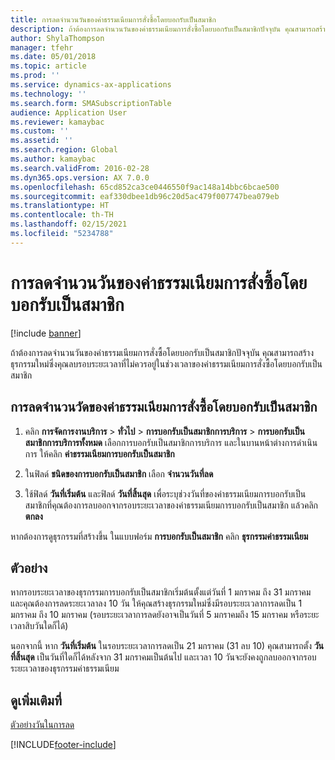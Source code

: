 ```yaml
---
title: การลดจำนวนวันของค่าธรรมเนียมการสั่งซื้อโดยบอกรับเป็นสมาชิก
description: ถ้าต้องการลดจำนวนวันของค่าธรรมเนียมการสั่งซื้อโดยบอกรับเป็นสมาชิกปัจจุบัน คุณสามารถสร้างธุรกรรมใหม่ซึ่งคุณลบรอบระยะเวลาที่ไม่ควรอยู่ในช่วงเวลาของค่าธรรมเนียมการสั่งซื้อโดยบอกรับเป็นสมาชิก
author: ShylaThompson
manager: tfehr
ms.date: 05/01/2018
ms.topic: article
ms.prod: ''
ms.service: dynamics-ax-applications
ms.technology: ''
ms.search.form: SMASubscriptionTable
audience: Application User
ms.reviewer: kamaybac
ms.custom: ''
ms.assetid: ''
ms.search.region: Global
ms.author: kamaybac
ms.search.validFrom: 2016-02-28
ms.dyn365.ops.version: AX 7.0.0
ms.openlocfilehash: 65cd852ca3ce0446550f9ac148a14bbc6bcae500
ms.sourcegitcommit: eaf330dbee1db96c20d5ac479f007747bea079eb
ms.translationtype: HT
ms.contentlocale: th-TH
ms.lasthandoff: 02/15/2021
ms.locfileid: "5234788"
---
```

# <a name="reduce-the-days-on-subscription-fees"></a>การลดจำนวนวันของค่าธรรมเนียมการสั่งซื้อโดยบอกรับเป็นสมาชิก 

[!include [banner](../includes/banner.md)]


ถ้าต้องการลดจำนวนวันของค่าธรรมเนียมการสั่งซื้อโดยบอกรับเป็นสมาชิกปัจจุบัน คุณสามารถสร้างธุรกรรมใหม่ซึ่งคุณลบรอบระยะเวลาที่ไม่ควรอยู่ในช่วงเวลาของค่าธรรมเนียมการสั่งซื้อโดยบอกรับเป็นสมาชิก

## <a name="reduce-the-days-on-a-subscription-fee"></a>การลดจำนวนวัดของค่าธรรมเนียมการสั่งซื้อโดยบอกรับเป็นสมาชิก

1.  คลิก **การจัดการงานบริการ** \> **ทั่วไป** \> **การบอกรับเป็นสมาชิกการบริการ** \> **การบอกรับเป็นสมาชิกการบริการทั้งหมด** เลือกการบอกรับเป็นสมาชิกการบริการ และในบานหน้าต่างการดำเนินการ ให้คลิก **ค่าธรรมเนียมการบอกรับเป็นสมาชิก**

2.  ในฟิลด์ **ชนิดของการบอกรับเป็นสมาชิก** เลือก **จำนวนวันที่ลด**

3.  ใช้ฟิลด์ **วันที่เริ่มต้น** และฟิลด์ **วันที่สิ้นสุด** เพื่อระบุช่วงวันที่ของค่าธรรมเนียมการบอกรับเป็นสมาชิกที่คุณต้องการลบออกจากรอบระยะเวลาของค่าธรรมเนียมการบอกรับเป็นสมาชิก แล้วคลิก **ตกลง**

หากต้องการดูธุรกรรมที่สร้างขึ้น ในแบบฟอร์ม **การบอกรับเป็นสมาชิก** คลิก **ธุรกรรมค่าธรรมเนียม**

## <a name="example"></a>ตัวอย่าง

หากรอบระยะเวลาของธุรกรรมการบอกรับเป็นสมาชิกเริ่มต้นตั้งแต่วันที่ 1 มกราคม ถึง 31 มกราคม และคุณต้องการลดระยะเวลาลง 10 วัน ให้คุณสร้างธุรกรรมใหม่ซึ่งมีรอบระยะเวลาการลดเป็น 1 มกราคม ถึง 10 มกราคม (รอบระยะเวลาการลดยังอาจเป็นวันที่ 5 มกราคมถึง 15 มกราคม หรือระยะเวลาสิบวันใดก็ได้)

นอกจากนี้ หาก **วันที่เริ่มต้น** ในรอบระยะเวลาการลดเป็น 21 มกราคม (31 ลบ 10) คุณสามารถตั้ง **วันที่สิ้นสุด** เป็นวันที่ใดก็ได้หลังจาก 31 มกราคมเป็นต้นไป และเวลา 10 วันจะยังคงถูกลบออกจากรอบระยะเวลาของธุรกรรมค่าธรรมเนียม

## <a name="see-also"></a>ดูเพิ่มเติมที่

[ตัวอย่างวันในการลด](reduction-days-example.md)

  




[!INCLUDE[footer-include](../../includes/footer-banner.md)]